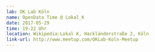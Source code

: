 ```yaml
---
lab: OK Lab Köln
name: OpenData Time @ Lokal_K
date: 2017-05-29
time: 19-22 Uhr
location: Wikipedia:Lokal K, Hackländerstraße 2, Köln
link-url: http://www.meetup.com/OKLab-Koln-Meetup
---
```

